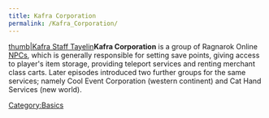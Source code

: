 ```yaml
---
title: Kafra Corporation
permalink: /Kafra_Corporation/
---
```


[thumb|Kafra Staff Tayelin](/Image:Kafra2.gif "wikilink")**Kafra Corporation** is a group of Ragnarok Online [NPCs](/NPC "wikilink"), which is generally responsible for setting save points, giving access to player's item storage, providing teleport services and renting merchant class carts. Later episodes introduced two further groups for the same services; namely Cool Event Corporation (western continent) and Cat Hand Services (new world).

[Category:Basics](/Category:Basics "wikilink")